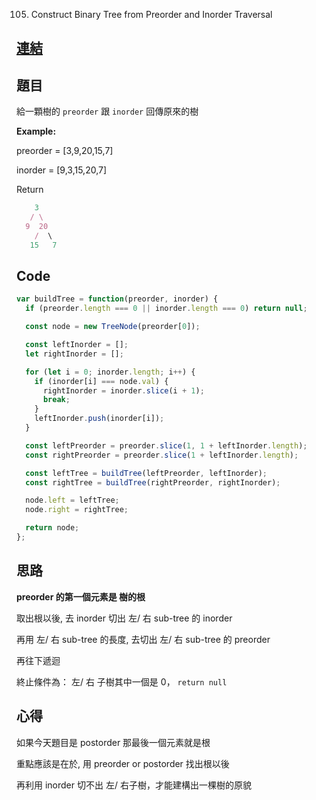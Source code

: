 105. Construct Binary Tree from Preorder and Inorder Traversal

## [連結](https://leetcode.com/problems/construct-binary-tree-from-preorder-and-inorder-traversal/)

## 題目
給一顆樹的 `preorder` 跟 `inorder` 回傳原來的樹

**Example:**

preorder = [3,9,20,15,7]

inorder = [9,3,15,20,7]

Return

```javascript
    3
   / \
  9  20
    /  \
   15   7
```


## Code
```javascript
var buildTree = function(preorder, inorder) {
  if (preorder.length === 0 || inorder.length === 0) return null;

  const node = new TreeNode(preorder[0]);

  const leftInorder = [];
  let rightInorder = [];

  for (let i = 0; inorder.length; i++) {
    if (inorder[i] === node.val) {
      rightInorder = inorder.slice(i + 1);
      break;
    }
    leftInorder.push(inorder[i]);
  }

  const leftPreorder = preorder.slice(1, 1 + leftInorder.length);
  const rightPreorder = preorder.slice(1 + leftInorder.length);

  const leftTree = buildTree(leftPreorder, leftInorder);
  const rightTree = buildTree(rightPreorder, rightInorder);

  node.left = leftTree;
  node.right = rightTree;

  return node;
};
```

## 思路

**preorder 的第一個元素是 樹的根**

取出根以後, 去 inorder 切出 左/ 右 sub-tree 的 inorder

再用 左/ 右 sub-tree 的長度, 去切出 左/ 右 sub-tree 的 preorder

再往下遞迴

終止條件為： 左/ 右 子樹其中一個是 0， `return null`

## 心得

如果今天題目是 postorder 那最後一個元素就是根

重點應該是在於, 用 preorder or postorder 找出根以後

再利用 inorder 切不出 左/ 右子樹，才能建構出一棵樹的原貌
